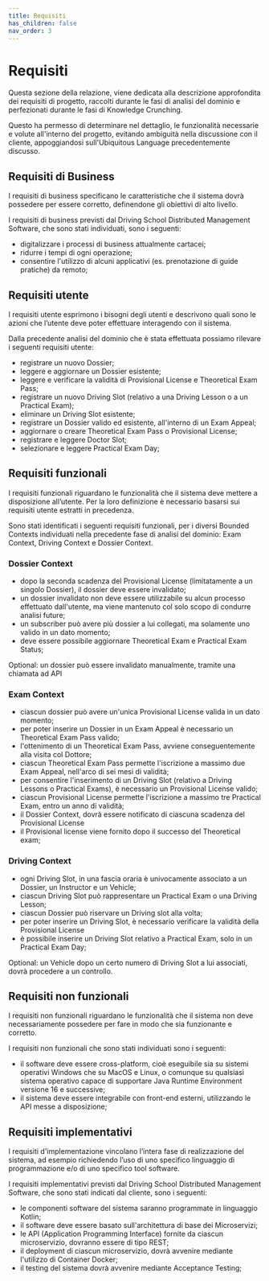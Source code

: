 ```yaml
---
title: Requisiti
has_children: false
nav_order: 3
---
```



# Requisiti

Questa sezione della relazione, viene dedicata alla descrizione approfondita dei requisiti di progetto, raccolti durante le fasi di analisi del dominio e perfezionati durante le fasi di Knowledge Crunching.

Questo ha permesso di determinare nel dettaglio, le funzionalità necessarie e volute all'interno del progetto, evitando ambiguità nella discussione con il cliente, appoggiandosi sull'Ubiquitous Language precedentemente discusso.

## Requisiti di Business
I requisiti di business specificano le caratteristiche che il sistema dovrà possedere per essere corretto, definendone gli obiettivi di alto livello.

I requisiti di business previsti dal Driving School Distributed Management Software, che sono stati individuati, sono i seguenti:
- digitalizzare i processi di business attualmente cartacei;
- ridurre i tempi di ogni operazione;
- consentire l'utilizzo di alcuni applicativi (es. prenotazione di guide pratiche) da remoto;

## Requisiti utente
I requisiti utente esprimono i bisogni degli utenti e descrivono quali sono le azioni che l’utente deve poter effettuare interagendo con il sistema.

Dalla precedente analisi del dominio che è stata effettuata possiamo rilevare i seguenti requisiti utente:
- registrare un nuovo Dossier;
- leggere e aggiornare un Dossier esistente;
- leggere e verificare la validità di Provisional License e Theoretical Exam Pass;
- registrare un nuovo Driving Slot (relativo a una Driving Lesson o a un Practical Exam);
- eliminare un Driving Slot esistente;
- registrare un Dossier valido ed esistente, all'interno di un Exam Appeal;
- aggiornare o creare Theoretical Exam Pass o Provisional License;
- registrare e leggere Doctor Slot;
- selezionare e leggere Practical Exam Day;

## Requisiti funzionali
I requisiti funzionali riguardano le funzionalità che il sistema deve mettere a disposizione all’utente. Per la loro definizione è necessario basarsi sui requisiti utente estratti in precedenza.

Sono stati identificati i seguenti requisiti funzionali, per i diversi Bounded Contexts individuati nella precedente fase di analisi del dominio: Exam Context, Driving Context e Dossier Context.

### Dossier Context
- dopo la seconda scadenza del Provisional License (limitatamente a un singolo Dossier), il dossier deve essere invalidato;
- un dossier invalidato non deve essere utilizzabile su alcun processo effettuato dall'utente, ma viene mantenuto col solo scopo di condurre analisi future;
- un subscriber può avere più dossier a lui collegati, ma solamente uno valido in un dato momento;
- deve essere possibile aggiornare Theoretical Exam e Practical Exam Status;

Optional: un dossier può essere invalidato manualmente, tramite una chiamata ad API

### Exam Context
- ciascun dossier può avere un'unica Provisional License valida in un dato momento;
- per poter inserire un Dossier in un Exam Appeal è necessario un Theoretical Exam Pass valido;
- l'ottenimento di un Theoretical Exam Pass, avviene conseguentemente alla visita col Dottore;
- ciascun Theoretical Exam Pass permette l'iscrizione a massimo due Exam Appeal, nell'arco di sei mesi di validità;
- per consentire l'inserimento di un Driving Slot (relativo a Driving Lessons o Practical Exams), è necessario un Provisional License valido;
- ciascun Provisional License permette l'iscrizione a massimo tre Practical Exam, entro un anno di validità;
- il Dossier Context, dovrà essere notificato di ciascuna scadenza del Provisional License
- il Provisional license viene fornito dopo il successo del Theoretical exam;

### Driving Context
- ogni Driving Slot, in una fascia oraria è univocamente associato a un Dossier, un Instructor e un Vehicle;
- ciascun Driving Slot può rappresentare un Practical Exam o una Driving Lesson;
- ciascun Dossier può riservare un Driving slot alla volta;
- per poter inserire un Driving Slot, è necessario verificare la validità della Provisional License
- è possibile inserire un Driving Slot relativo a Practical Exam, solo in un Practical Exam Day;

Optional: un Vehicle dopo un certo numero di Driving Slot a lui associati, dovrà procedere a un controllo.

## Requisiti non funzionali
I requisiti non funzionali riguardano le funzionalità che il sistema non deve necessariamente possedere per fare in modo che sia funzionante e corretto.

I requisiti non funzionali che sono stati individuati sono i seguenti:
- il software deve essere cross-platform, cioè eseguibile sia su sistemi operativi Windows che su MacOS e Linux, o comunque su qualsiasi sistema operativo capace di supportare Java Runtime Environment versione 16 e successive;
- il sistema deve essere integrabile con front-end esterni, utilizzando le API messe a disposizione;

## Requisiti implementativi
I requisiti d'implementazione vincolano l’intera fase di realizzazione del sistema, ad esempio richiedendo l’uso di uno specifico linguaggio di programmazione e/o di uno specifico tool software.

I requisiti implementativi previsti dal Driving School Distributed Management Software, che sono stati indicati dal cliente, sono i seguenti:
- le componenti software del sistema saranno programmate in linguaggio Kotlin;
- il software deve essere basato sull'architettura di base dei Microservizi;
- le API (Application Programming Interface) fornite da ciascun microservizio, dovranno essere di tipo REST;
- il deployment di ciascun microservizio, dovrà avvenire mediante l'utilizzo di Container Docker;
- il testing del sistema dovrà avvenire mediante Acceptance Testing;
